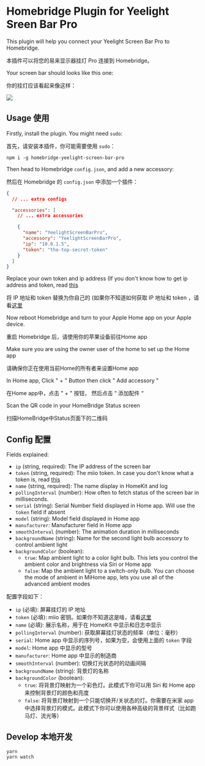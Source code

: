 # Homebridge Plugin for Yeelight Sreen Bar Pro

This plugin will help you connect your Yeelight Screen Bar Pro to Homebridge.

本插件可以将您的易来显示器挂灯 Pro 连接到 Homebridge。

Your screen bar should looks like this one:

你的挂灯应该看起来像这样：

![](https://img.alicdn.com/imgextra/https://img.alicdn.com/imgextra/i1/2738299213/O1CN01zWKhnw2Hvbctnxh1Z_!!2738299213.jpg)

## Usage 使用

Firstly, install the plugin. You might need `sudo`:

首先，请安装本插件，你可能需要使用 `sudo`：

```shell
npm i -g homebridge-yeelight-screen-bar-pro
```

Then head to Homebridge `config.json`, and add a new accessory:

然后在 Homebridge 的 `config.json` 中添加一个插件：

```json
{
  // ... extra configs

  "accessories": [
    // ... extra accessories

    {
      "name": "YeelightScreenBarPro",
      "accessory": "YeelightScreenBarPro",
      "ip": "10.0.1.5",
      "token": "the-top-secret-token"
    }
  ]
}
```

Replace your own token and ip address (If you don't know how to get ip address and token, read [this](https://github.com/PiotrMachowski/Xiaomi-cloud-tokens-extractor)

将 IP 地址和 token 替换为你自己的 (如果你不知道如何获取 IP 地址和 token ，请看[这里](https://github.com/PiotrMachowski/Xiaomi-cloud-tokens-extractor)

Now reboot Homebridge and turn to your Apple Home app on your Apple device.

重启 Homebridge 后，请使用你的苹果设备前往Home app

Make sure you are using the owner user of the home to set up the Home app

请确保你正在使用当前Home的所有者来设置Home app

In Home app, Click " + " Button then click " Add accessory "

在Home app中，点击 " + " 按钮， 然后点击 “ 添加配件 “

Scan the QR code in your HomeBridge Status screen

扫描HomeBridge中Status页面下的二维码


## Config 配置

Fields explained:

- `ip` (string, required): The IP address of the screen bar
- `token` (string, required): The miio token. In case you don't know what a token is, read [this](https://github.com/Maxmudjon/com.xiaomi-miio/blob/master/docs/obtain_token.md#obtain-mi-home-device-token)
- `name` (string, required): The name display in HomeKit and log
- `pollingInterval` (number): How often to fetch status of the screen bar in milliseconds.
- `serial` (string): Serial Number field displayed in Home app. Will use the `token` field if absent
- `model` (string): Model field displayed in Home app
- `manufacturer`: Manufacturer field in Home app
- `smoothInterval` (number): The animation duration in milliseconds
- `backgroundName` (string): Name for the second light bulb accessory to control ambient light
- `backgroundColor` (boolean):
  - `true`: Map ambient light to a color light bulb. This lets you control the ambient color and brightness via Siri or Home app
  - `false`: Map the ambient light to a switch-only bulb. You can choose the mode of ambient in MiHome app, lets you use all of the advanced ambient modes

配置字段如下：

- `ip` (必填): 屏幕挂灯的 IP 地址
- `token` (必填): miio 密钥。如果你不知道这是啥，请看[这里](https://github.com/Maxmudjon/com.xiaomi-miio/blob/master/docs/obtain_token.md#obtain-mi-home-device-token)
- `name` (必填): 展示名称，用于在 HomeKit 中显示和日志中显示
- `pollingInterval` (number): 获取屏幕挂灯状态的频率（单位：毫秒）
- `serial`: Home app 中显示的序列号，如果为空，会使用上面的 `token` 字段
- `model`: Home app 中显示的型号
- `manufacturer`: Home app 中显示的制造商
- `smoothInterval` (number): 切换灯光状态时的动画间隔
- `backgroundName` (string): 背景灯的名称
- `backgroundColor` (boolean):
  - `true`: 将背景灯映射为一个彩色灯。此模式下你可以用 Siri 和 Home app 来控制背景灯的颜色和亮度
  - `false`: 将背景灯映射到一个只能切换开/关状态的灯。你需要在米家 app 中选择背景灯的模式。此模式下你可以使用各种高级的背景样式（比如跑马灯、流光等）

## Develop 本地开发

```shell
yarn
yarn watch
```
